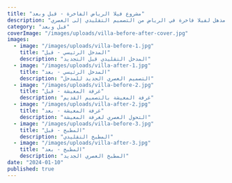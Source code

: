 ```yaml
---
title: "مشروع فيلا الرياض الفاخرة - قبل وبعد"
description: "تحويل مذهل لفيلا فاخرة في الرياض من التصميم التقليدي إلى العصري"
category: "قبل وبعد"
coverImage: "/images/uploads/villa-before-after-cover.jpg"
images:
  - image: "/images/uploads/villa-before-1.jpg"
    title: "المدخل الرئيسي - قبل"
    description: "المدخل التقليدي قبل التجديد"
  - image: "/images/uploads/villa-after-1.jpg"
    title: "المدخل الرئيسي - بعد"
    description: "التصميم العصري الجديد للمدخل"
  - image: "/images/uploads/villa-before-2.jpg"
    title: "غرفة المعيشة - قبل"
    description: "غرفة المعيشة بالتصميم القديم"
  - image: "/images/uploads/villa-after-2.jpg"
    title: "غرفة المعيشة - بعد"
    description: "التحول العصري لغرفة المعيشة"
  - image: "/images/uploads/villa-before-3.jpg"
    title: "المطبخ - قبل"
    description: "المطبخ التقليدي"
  - image: "/images/uploads/villa-after-3.jpg"
    title: "المطبخ - بعد"
    description: "المطبخ العصري الجديد"
date: "2024-01-10"
published: true
---
```


